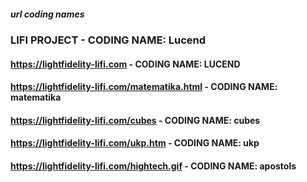 ##### url coding names 

### LIFI PROJECT - CODING NAME: Lucend

#### https://lightfidelity-lifi.com  -  CODING NAME: LUCEND

#### https://lightfidelity-lifi.com/matematika.html  -  CODING NAME: matematika
#### https://lightfidelity-lifi.com/cubes  -  CODING NAME: cubes
#### https://lightfidelity-lifi.com/ukp.htm  -  CODING NAME: ukp
#### https://lightfidelity-lifi.com/hightech.gif  -  CODING NAME: apostols
